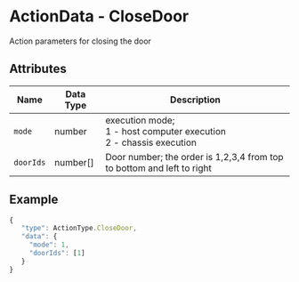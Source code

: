 # ActionData - CloseDoor

Action parameters for closing the door

## Attributes

| Name | Data Type | Description |
| --------- | -------- | ---------------------------------------------- |
| `mode` | number | execution mode;<br/>1 - host computer execution<br/>2 - chassis execution |
| `doorIds` | number[] | Door number; the order is 1,2,3,4 from top to bottom and left to right |

## Example

```javascript
{
   "type": ActionType.CloseDoor,
   "data": {
     "mode": 1,
     "doorIds": [1]
   }
}
```
